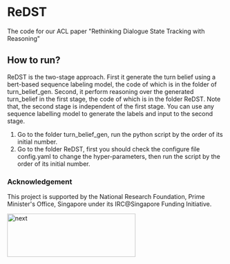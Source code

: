 # ReDST
The code for our ACL paper "Rethinking Dialogue State Tracking with Reasoning"

## How to run?
ReDST is the two-stage approach. First it generate the turn belief using a bert-based sequence labeling model, the code of which is in the folder of turn_belief_gen. Second, it perform reasoning over the generated turn_belief in the first stage, the code of which is in the folder ReDST. Note that, the second stage is independent of the first stage. You can use any sequence labelling model to generate the labels and input to the  second stage.

1. Go to the folder turn_belief_gen, run the python script by the order of its initial number. 
2. Go to the folder ReDST, first you should check the configure file config.yaml to change the hyper-parameters, then run the script by the order of its initial number.

### Acknowledgement
This project is supported by the National Research Foundation, Prime Minister's Office, Singapore under its IRC@Singapore Funding Initiative.

<img src="https://github.com/lizi-git/ReDST/blob/master/next.png" width = "297" height = "100" alt="next" align=center />
